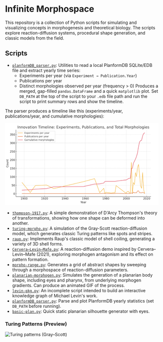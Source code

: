 # Infinite Morphospace

This repository is a collection of Python scripts for simulating and visualizing concepts in morphogenesis and theoretical biology. The scripts explore reaction-diffusion systems, procedural shape generation, and classic models from the field.




## Scripts

*   [`planformDB_parser.py`](./planformDB_parser.py): Utilities to read a local PlanformDB SQLite/EDB file and extract yearly time series:
    - Experiments per year (via `Experiment → Publication.Year`)
    - Publications per year
    - Distinct morphologies observed per year (frequency > 0)
    Produces a merged, gap-filled `pandas.DataFrame` and a quick `matplotlib` plot. Set `DB_PATH` at the top of the script to your `.edb` file path and run the script to print summary rows and show the timeline.

The parser produces a timeline like this (experiments/year, publications/year, and cumulative morphologies):

![PlanformDB timeline: experiments, publications, and cumulative morphologies](parser_output.png)


*   [`thompson-1917.py`](./thompson-1917.py): A simple demonstration of D'Arcy Thompson's theory of transformations, showing how one shape can be deformed into another.
*   [`turing-morpho.py`](./turing-morpho.py): A simulation of the Gray-Scott reaction-diffusion model, which generates classic Turing patterns like spots and stripes.
*   [`raup.py`](./raup.py): Implements Raup's classic model of shell coiling, generating a variety of 3D shell forms.
*   [`Cervera–Levin–Mafe.py`](./Cervera–Levin–Mafe.py): A reaction-diffusion demo inspired by Cervera–Levin–Mafe (2021), exploring morphogen antagonism and its effect on pattern formation.
*   [`morpho-range.py`](./morpho-range.py): Generates a grid of abstract shapes by sweeping through a morphospace of reaction-diffusion parameters.
*   [`planarian-morphogen.py`](./planarian-morphogen.py): Simulates the generation of a planarian body shape, including eyes and pharynx, from underlying morphogen gradients. Can produce an animated GIF of the process.
*   [`levin-pkg.py`](./levin-pkg.py): An incomplete script intended to build an interactive knowledge graph of Michael Levin's work.
*   [`planformDB_parser.py`](./planformDB_parser.py): Parse and plot PlanformDB yearly statistics (set `DB_PATH` before running).
*   [`basic-plan.py`](./basic-plan.py): Quick static planarian silhouette generator with eyes.


### Turing Patterns (Preview)

![Turing patterns (Gray–Scott)](turing_patterns.gif)
